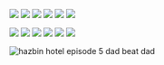 ![](https://github.com/gaqo/gaqo/assets/159385360/85a7d8a1-8ea1-4500-89e8-f80496bcc7e0)
![](https://github.com/gaqo/gaqo/assets/159385360/77efabd4-f385-4cb9-9a61-6eb0a66a4d90)
![](https://github.com/gaqo/gaqo/assets/159385360/5ce0a2e4-f32e-4ea8-a914-73153aae7cec)
![](https://github.com/gaqo/gaqo/assets/159385360/26afa109-b43b-4a3b-9f40-832eee21775f)
![](https://github.com/gaqo/gaqo/assets/159385360/8a4dd5b4-c055-4123-bf9b-46f7781ea763)
![](https://github.com/gaqo/gaqo/assets/159385360/fea5200a-89a4-468b-8d81-371c134c8763)

![](https://github.com/gaqo/gaqo/assets/159385360/0faddb0d-973c-4b12-94af-579fc16e6be0)
![](https://github.com/gaqo/gaqo/assets/159385360/f2cb1c4a-e909-4489-93bc-b21590225ca9)
![](https://github.com/gaqo/gaqo/assets/159385360/e9116671-39f7-4d97-94d2-c812427bccbd)
![](https://github.com/gaqo/gaqo/assets/159385360/e1329e3d-4c57-4df1-b815-f5d999f721a6)
![](https://github.com/gaqo/gaqo/assets/159385360/10148ae5-4aa3-4ddc-b2cd-dfcc45d12b3a)
![](https://github.com/gaqo/gaqo/assets/159385360/1e37215f-ef4f-4b41-9750-440ea6fcdb2b)



![hazbin hotel episode 5 dad beat dad](https://github.com/gaqo/gaqo/assets/159385360/249b44ab-847d-4a7c-b766-ebc9ab5a496c)
